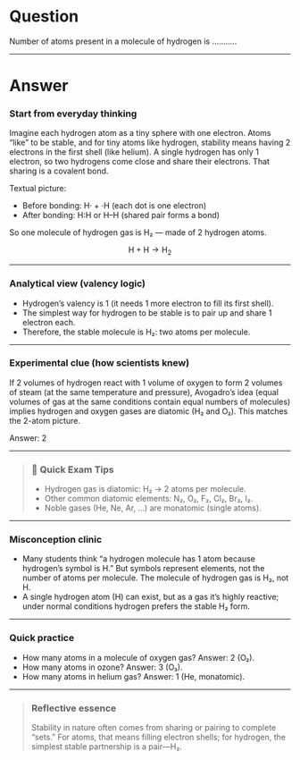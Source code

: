 # Question
Number of atoms present in a molecule of hydrogen is ...........

---
# Answer

### Start from everyday thinking

Imagine each hydrogen atom as a tiny sphere with one electron. Atoms “like” to be stable, and for tiny atoms like hydrogen, stability means having 2 electrons in the first shell (like helium). A single hydrogen has only 1 electron, so two hydrogens come close and share their electrons. That sharing is a covalent bond.

Textual picture:
- Before bonding: H· + ·H  (each dot is one electron)
- After bonding: H:H or H–H  (shared pair forms a bond)

So one molecule of hydrogen gas is H₂ — made of 2 hydrogen atoms.

```math
\text{H} + \text{H} \longrightarrow \text{H}_2
```

---

### Analytical view (valency logic)

- Hydrogen’s valency is 1 (it needs 1 more electron to fill its first shell).
- The simplest way for hydrogen to be stable is to pair up and share 1 electron each.
- Therefore, the stable molecule is H₂: two atoms per molecule.

---

### Experimental clue (how scientists knew)

If 2 volumes of hydrogen react with 1 volume of oxygen to form 2 volumes of steam (at the same temperature and pressure), Avogadro’s idea (equal volumes of gas at the same conditions contain equal numbers of molecules) implies hydrogen and oxygen gases are diatomic (H₂ and O₂). This matches the 2-atom picture.

Answer: 2

---

> ### 🧠 Quick Exam Tips
> - Hydrogen gas is diatomic: H₂ → 2 atoms per molecule.
> - Other common diatomic elements: N₂, O₂, F₂, Cl₂, Br₂, I₂.
> - Noble gases (He, Ne, Ar, …) are monatomic (single atoms).

---

### Misconception clinic
- Many students think “a hydrogen molecule has 1 atom because hydrogen’s symbol is H.” But symbols represent elements, not the number of atoms per molecule. The molecule of hydrogen gas is H₂, not H.
- A single hydrogen atom (H) can exist, but as a gas it’s highly reactive; under normal conditions hydrogen prefers the stable H₂ form.

---

### Quick practice
- How many atoms in a molecule of oxygen gas? Answer: 2 (O₂).
- How many atoms in ozone? Answer: 3 (O₃).
- How many atoms in helium gas? Answer: 1 (He, monatomic).

---

> ### Reflective essence
> Stability in nature often comes from sharing or pairing to complete “sets.” For atoms, that means filling electron shells; for hydrogen, the simplest stable partnership is a pair—H₂.